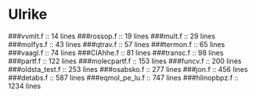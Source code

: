 # Ulrike

###vvmlt.f               ::    14 lines 
###rossop.f              ::    19 lines 
###mult.f                ::    29 lines 
###molfys.f              ::    43 lines 
###qtrav.f               ::    57 lines 
###termon.f              ::    65 lines 
###vaagl.f               ::    74 lines 
###CIAhhe.f              ::    81 lines 
###transc.f              ::    98 lines 
###partf.f               ::   122 lines 
###molecpartf.f          ::   153 lines 
###funcv.f               ::   200 lines 
###oldsta_test.f         ::   253 lines 
###osabsko.f             ::   277 lines 
###jon.f                 ::   456 lines 
###detabs.f              ::   587 lines 
###eqmol_pe_lu.f         ::   747 lines 
###hlinopbpz.f           ::  1234 lines 
